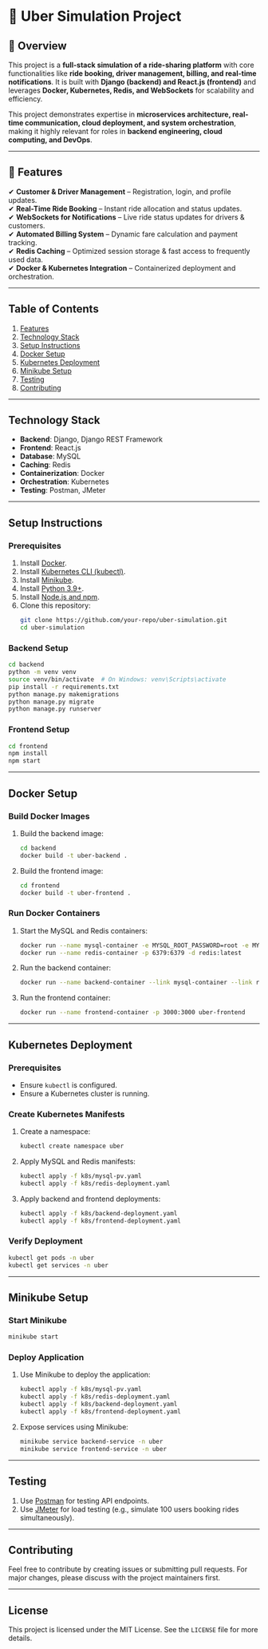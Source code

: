 # 🚖 Uber Simulation Project  

## 📌 Overview  
This project is a **full-stack simulation of a ride-sharing platform** with core functionalities like **ride booking, driver management, billing, and real-time notifications**. It is built with **Django (backend) and React.js (frontend)** and leverages **Docker, Kubernetes, Redis, and WebSockets** for scalability and efficiency.  

This project demonstrates expertise in **microservices architecture, real-time communication, cloud deployment, and system orchestration**, making it highly relevant for roles in **backend engineering, cloud computing, and DevOps**.  

---

## 🎯 Features  
✔ **Customer & Driver Management** – Registration, login, and profile updates.  
✔ **Real-Time Ride Booking** – Instant ride allocation and status updates.  
✔ **WebSockets for Notifications** – Live ride status updates for drivers & customers.  
✔ **Automated Billing System** – Dynamic fare calculation and payment tracking.  
✔ **Redis Caching** – Optimized session storage & fast access to frequently used data.  
✔ **Docker & Kubernetes Integration** – Containerized deployment and orchestration.  

---


## Table of Contents
1. [Features](#features)
2. [Technology Stack](#technology-stack)
3. [Setup Instructions](#setup-instructions)
4. [Docker Setup](#docker-setup)
5. [Kubernetes Deployment](#kubernetes-deployment)
6. [Minikube Setup](#minikube-setup)
7. [Testing](#testing)
8. [Contributing](#contributing)


---

## Technology Stack
- **Backend**: Django, Django REST Framework
- **Frontend**: React.js
- **Database**: MySQL
- **Caching**: Redis
- **Containerization**: Docker
- **Orchestration**: Kubernetes
- **Testing**: Postman, JMeter

---

## Setup Instructions

### Prerequisites
1. Install [Docker](https://www.docker.com/).
2. Install [Kubernetes CLI (kubectl)](https://kubernetes.io/docs/tasks/tools/).
3. Install [Minikube](https://minikube.sigs.k8s.io/docs/start/).
4. Install [Python 3.9+](https://www.python.org/).
5. Install [Node.js and npm](https://nodejs.org/).
6. Clone this repository:
   ```bash
   git clone https://github.com/your-repo/uber-simulation.git
   cd uber-simulation
   ```

### Backend Setup
```bash
cd backend
python -m venv venv
source venv/bin/activate  # On Windows: venv\Scripts\activate
pip install -r requirements.txt
python manage.py makemigrations
python manage.py migrate
python manage.py runserver
```

### Frontend Setup
```bash
cd frontend
npm install
npm start
```

---

## Docker Setup

### Build Docker Images
1. Build the backend image:
   ```bash
   cd backend
   docker build -t uber-backend .
   ```
2. Build the frontend image:
   ```bash
   cd frontend
   docker build -t uber-frontend .
   ```

### Run Docker Containers
1. Start the MySQL and Redis containers:
   ```bash
   docker run --name mysql-container -e MYSQL_ROOT_PASSWORD=root -e MYSQL_DATABASE=uber_db -p 3306:3306 -d mysql:latest
   docker run --name redis-container -p 6379:6379 -d redis:latest
   ```
2. Run the backend container:
   ```bash
   docker run --name backend-container --link mysql-container --link redis-container -p 8000:8000 uber-backend
   ```
3. Run the frontend container:
   ```bash
   docker run --name frontend-container -p 3000:3000 uber-frontend
   ```

---

## Kubernetes Deployment

### Prerequisites
- Ensure `kubectl` is configured.
- Ensure a Kubernetes cluster is running.

### Create Kubernetes Manifests
1. Create a namespace:
   ```bash
   kubectl create namespace uber
   ```
2. Apply MySQL and Redis manifests:
   ```bash
   kubectl apply -f k8s/mysql-pv.yaml
   kubectl apply -f k8s/redis-deployment.yaml
   ```
3. Apply backend and frontend deployments:
   ```bash
   kubectl apply -f k8s/backend-deployment.yaml
   kubectl apply -f k8s/frontend-deployment.yaml
   ```

### Verify Deployment
```bash
kubectl get pods -n uber
kubectl get services -n uber
```

---

## Minikube Setup

### Start Minikube
```bash
minikube start
```

### Deploy Application
1. Use Minikube to deploy the application:
   ```bash
   kubectl apply -f k8s/mysql-pv.yaml
   kubectl apply -f k8s/redis-deployment.yaml
   kubectl apply -f k8s/backend-deployment.yaml
   kubectl apply -f k8s/frontend-deployment.yaml
   ```
2. Expose services using Minikube:
   ```bash
   minikube service backend-service -n uber
   minikube service frontend-service -n uber
   ```

---

## Testing

1. Use [Postman](https://www.postman.com/) for testing API endpoints.
2. Use [JMeter](https://jmeter.apache.org/) for load testing (e.g., simulate 100 users booking rides simultaneously).

---

## Contributing

Feel free to contribute by creating issues or submitting pull requests. For major changes, please discuss with the project maintainers first.

---

## License

This project is licensed under the MIT License. See the `LICENSE` file for more details.
